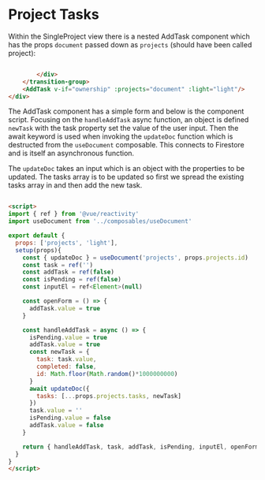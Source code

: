 # Project Tasks

Within the SingleProject view there is a nested AddTask component which has the props `document` passed down as `projects` (should have been called project):

```html

        </div>
    </transition-group>
    <AddTask v-if="ownership" :projects="document" :light="light"/>
</div>
```

The AddTask component has a simple form and below is the component script. Focusing on the `handleAddTask` async function, an object is defined `newTask` with the task property set the value of the user input. Then the await keyword is used when invoking the `updateDoc` function which is destructed from the `useDocument` composable.  This connects to Firestore and is itself an asynchronous function.

The `updateDoc` takes an input which is an object with the properties to be updated. The tasks array is to be updated so first we spread the existing tasks array in and then add the new task.

```html

<script>
import { ref } from '@vue/reactivity'
import useDocument from '../composables/useDocument'

export default {
  props: ['projects', 'light'],
  setup(props){
    const { updateDoc } = useDocument('projects', props.projects.id)
    const task = ref('')
    const addTask = ref(false)
    const isPending = ref(false)
    const inputEl = ref<Element>(null)

    const openForm = () => {
      addTask.value = true
    }

    const handleAddTask = async () => {
      isPending.value = true
      addTask.value = true
      const newTask = {
        task: task.value,
        completed: false,
        id: Math.floor(Math.random()*1000000000)
      }
      await updateDoc({
        tasks: [...props.projects.tasks, newTask]
      })
      task.value = ''
      isPending.value = false
      addTask.value = false
    }

    return { handleAddTask, task, addTask, isPending, inputEl, openForm  }
  }
}
</script>
```